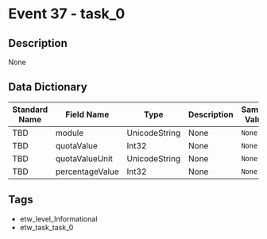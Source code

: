 # Event 37 - task_0

## Description
None

## Data Dictionary
|Standard Name|Field Name|Type|Description|Sample Value|
|---|---|---|---|---|
|TBD|module|UnicodeString|None|`None`|
|TBD|quotaValue|Int32|None|`None`|
|TBD|quotaValueUnit|UnicodeString|None|`None`|
|TBD|percentageValue|Int32|None|`None`|

## Tags
* etw_level_Informational
* etw_task_task_0